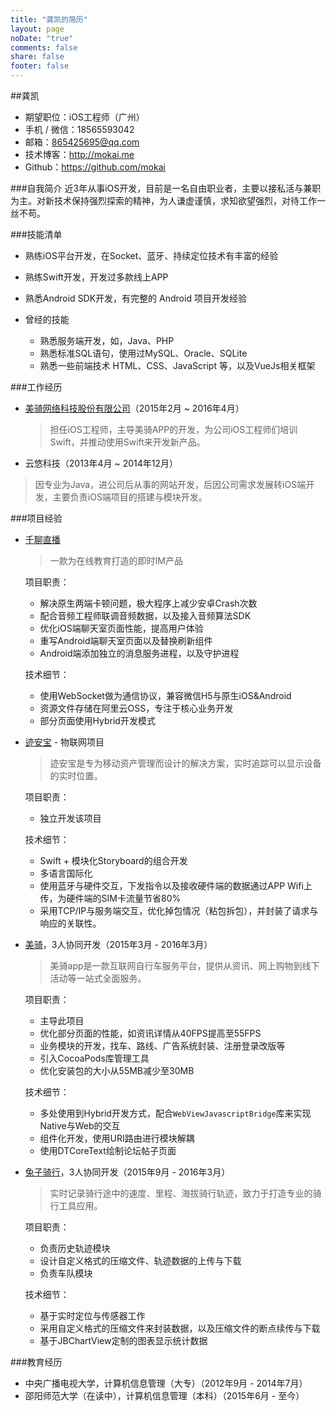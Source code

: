 ```yaml
---
title: "龚凯的简历"
layout: page
noDate: "true"
comments: false
share: false
footer: false
---
```



##龚凯
* 期望职位：iOS工程师（广州）
* 手机 / 微信：18565593042
* 邮箱：865425695@qq.com
* 技术博客：http://mokai.me
* Github：https://github.com/mokai 

###自我简介
近3年从事iOS开发，目前是一名自由职业者，主要以接私活与兼职为主。对新技术保持强烈探索的精神，为人谦虚谨慎，求知欲望强烈，对待工作一丝不苟。

###技能清单
* 熟练iOS平台开发，在Socket、蓝牙、持续定位技术有丰富的经验
* 熟练Swift开发，开发过多款线上APP
* 熟悉Android SDK开发，有完整的 Android 项目开发经验
* 曾经的技能
	
	* 熟悉服务端开发，如，Java、PHP
	* 熟悉标准SQL语句，使用过MySQL、Oracle、SQLite
	* 熟悉一些前端技术 HTML、CSS、JavaScript 等，以及VueJs相关框架


###工作经历
* [美骑网络科技股份有限公司](http://www.biketo.com)（2015年2月 ~ 2016年4月）
  
  > 担任iOS工程师，主导美骑APP的开发，为公司iOS工程师们培训Swift，并推动使用Swift来开发新产品。
 
* 云悠科技（2013年4月 ~ 2014年12月）
 
 >因专业为Java，进公司后从事的网站开发，后因公司需求发展转iOS端开发，主要负责iOS端项目的搭建与模块开发。

###项目经验
* [千聊直播](https://itunes.apple.com/cn/app/qian-liao-jiang-shi-ban/id1115107127?mt=8)
	> 一款为在线教育打造的即时IM产品
	
	项目职责：
	* 解决原生两端卡顿问题，极大程序上减少安卓Crash次数
	* 配合音频工程师联调音频数据，以及接入音频算法SDK
	* 优化iOS端聊天室页面性能，提高用户体验
	* 重写Android端聊天室页面以及替换刷新组件
	* Android端添加独立的消息服务进程，以及守护进程
	
	技术细节：
	
	* 使用WebSocket做为通信协议，兼容微信H5与原生iOS&Android
	* 资源文件存储在阿里云OSS，专注于核心业务开发
	* 部分页面使用Hybrid开发模式

* [迹安宝](https://itunes.apple.com/cn/app/ji-an-bao/id1107939256?mt=8) - 物联网项目
	> 迹安宝是专为移动资产管理而设计的解决方案，实时追踪可以显示设备的实时位置。

	项目职责：
	* 独立开发该项目
		
	技术细节：
	
	* Swift + 模块化Storyboard的组合开发
	* 多语言国际化
	* 使用蓝牙与硬件交互，下发指令以及接收硬件端的数据通过APP Wifi上传，为硬件端的SIM卡流量节省80%
	* 采用TCP/IP与服务端交互，优化掉包情况（粘包拆包），并封装了请求与响应的关联性。

* [美骑](https://itunes.apple.com/cn/app/id852965719)，3人协同开发（2015年3月 - 2016年3月）
 	> 美骑app是一款互联网自行车服务平台，提供从资讯、网上购物到线下活动等一站式全面服务。
	
	项目职责：
	
	* 主导此项目
	* 优化部分页面的性能，如资讯详情从40FPS提高至55FPS
	* 业务模块的开发，找车、路线、广告系统封装、注册登录改版等
	* 引入CocoaPods库管理工具
	* 优化安装包的大小从55MB减少至30MB
	
	技术细节：
	
	* 多处使用到Hybrid开发方式，配合`WebViewJavascriptBridge`库来实现Native与Web的交互
	* 组件化开发，使用URI路由进行模块解耦
	* 使用DTCoreText绘制论坛帖子页面

* [兔子骑行](https://itunes.apple.com/cn/app/tu-zi-qi-xing-qi-xing-ji-lu/id1062196764?mt=8)，3人协同开发（2015年9月 - 2016年3月）
	> 实时记录骑行途中的速度、里程、海拔骑行轨迹，致力于打造专业的骑行工具应用。
	
	项目职责：
	
	* 负责历史轨迹模块
	* 设计自定义格式的压缩文件、轨迹数据的上传与下载
	* 负责车队模块
		
	技术细节：
	
	* 基于实时定位与传感器工作
	* 采用自定义格式的压缩文件来封装数据，以及压缩文件的断点续传与下载
	* 基于JBChartView定制的图表显示统计数据


###教育经历
* 中央广播电视大学，计算机信息管理（大专）（2012年9月 -  2014年7月）
* 邵阳师范大学（在读中），计算机信息管理（本科）（2015年6月 - 至今）







